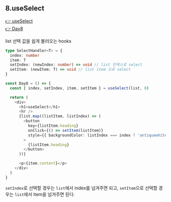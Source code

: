 ## 8.useSelect

[👉 useSelect](../../../packages/lib/src/hooks/useSelect.ts)  
[👉 Day8](../src/components/Day8.tsx)

list 선택 값을 쉽게 불러오는 hooks

```ts
type SelectHandler<T> = {
  index: number
  item: T
  setIndex: (newIndex: number) => void // list 인덱스로 select
  setItem: (newItem: T) => void // list item 으로 select
}
```

```ts
const Day8 = () => {
  const { index, setIndex, item, setItem } = useSelect(list, 0)

  return (
    <div>
      <h1>useSelect</h1>
      <hr />
      {list.map((listItem, listIndex) => (
        <button
          key={listItem.heading}
          onClick={() => setItem(listItem)}
          style={{ backgroundColor: listIndex === index ? 'antiquewhite' : '#fff' }}
        >
          {listItem.heading}
        </button>
      ))}

      <p>{item.content}</p>
    </div>
  )
}
```

`setIndex`로 선택할 경우는 `list`에서 index를 넘겨주면 되고, `setItem`으로 선택할 경우는 `list`에서 item을 넘겨주면 된다.
